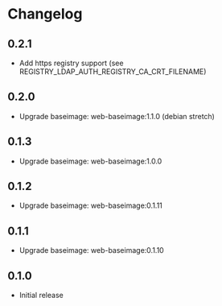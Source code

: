 # Changelog

## 0.2.1
  - Add https registry support (see REGISTRY_LDAP_AUTH_REGISTRY_CA_CRT_FILENAME)

## 0.2.0
  - Upgrade baseimage: web-baseimage:1.1.0 (debian stretch)

## 0.1.3
  - Upgrade baseimage: web-baseimage:1.0.0

## 0.1.2
  - Upgrade baseimage: web-baseimage:0.1.11

## 0.1.1
  - Upgrade baseimage: web-baseimage:0.1.10

## 0.1.0
  - Initial release
